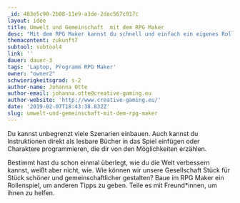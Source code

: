 ```yaml
---
_id: 483e5c90-2b08-11e9-a3de-2dac567c917c
layout: idee
title: Umwelt und Gemeinschaft  mit dem RPG Maker
desc: "Mit dem RPG Maker kannst du schnell und einfach ein eigenes Rollenspiel erstellen. Du und andere, die dein fertiges Spiel spielen, können dadurch Einblicke in verschiedene spannende soziale Themen wie Foodsharing, Booksharing, Toolsharing, Repair Cafés, Upcycling, Tauschboxen u.a. bekommen, verschiedene Perspektiven einnehmen und überlegen, was ihr selbst umsetzen könnt."
themacontent: zukunft7
subtool: subtool4
link: ''
dauer: dauer-3
tags: 'Laptop, Programm RPG Maker'
owner: "owner2"
schwierigkeitsgrad: s-2
author-name: Johanna Otte
author-email: johanna.otte@creative-gaming.eu
author-website: 'http://www.creative-gaming.eu/'
date: '2019-02-07T18:43:38.832Z'
slug: umwelt-und-gemeinschaft-mit-dem-rpg-maker
---
```

Du kannst unbegrenzt viele Szenarien einbauen. Auch kannst du Instruktionen direkt als lesbare Bücher in das Spiel einfügen oder Charaktere programmieren, die dir von den Möglichkeiten erzählen.

Bestimmt hast du schon einmal überlegt, wie du die Welt verbessern kannst, weißt aber nicht, wie. Wie können wir unsere Gesellschaft Stück für Stück schöner und gemeinschaftlicher gestalten? Baue im RPG Maker ein Rollenspiel, um anderen Tipps zu geben. Teile es mit Freund*innen, um ihnen zu helfen.